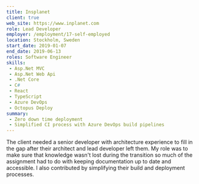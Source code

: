 ```yaml
---
title: Insplanet
client: true
web_site: https://www.inplanet.com
role: Lead Developer
employer: /employment/17-self-employed
location: Stockholm, Sweden
start_date: 2019-01-07
end_date: 2019-06-13
roles: Software Engineer
skills: 
 - Asp.Net MVC
 - Asp.Net Web Api
 - .Net Core
 - C#
 - React
 - TypeScript
 - Azure DevOps
 - Octopus Deploy
summary: 
 - Zero down time deployment
 - Simplified CI process with Azure DevOps build pipelines
---
```

<!--more-->

The client needed a senior developer with architecture experience to fill in the gap after their architect and lead developer left them.
My role was to make sure that knowledge wasn't lost during the transition so much of the assignment had to do with keeping documentation up to date and accessible. 
I also contributed by simplifying their build and deployment processes.